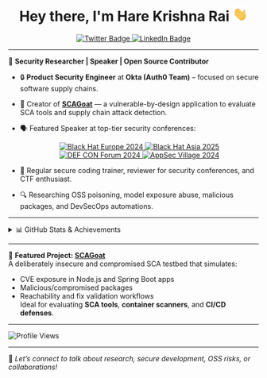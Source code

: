 <h1 align="center">Hey there, I'm Hare Krishna Rai <img src="https://raw.githubusercontent.com/harekrishnarai/harekrishnarai/master/wave.gif" width="30px"></h1>

<p align="center">
  <a href="https://x.com/harekrishna_rai">
    <img src="https://img.shields.io/badge/-@harekrishna_rai-000?style=flat-square&labelColor=000&logo=x&logoColor=white" alt="Twitter Badge"/>
  </a>
  <a href="https://www.linkedin.com/in/harekrishnarai/">
    <img src="https://img.shields.io/badge/-Hare%20Krishna%20Rai-blue?style=flat-square&logo=linkedin&logoColor=white" alt="LinkedIn Badge"/>
  </a>
<!--   <img src="https://img.shields.io/badge/I_am_Looking_for_Opportunities-Available-brightgreen"/> -->
</p>

---

🎯 **Security Researcher | Speaker | Open Source Contributor**

- 🔒 **Product Security Engineer** at **Okta (Auth0 Team)** – focused on secure software supply chains.
- 🧠 Creator of [**SCAGoat**](https://github.com/harekrishnarai/Damn-vulnerable-sca) — a vulnerable-by-design application to evaluate SCA tools and supply chain attack detection.
- 🗣️ Featured Speaker at top-tier security conferences:
  
  <p align="center">
    <a href="https://www.blackhat.com/eu-24/arsenal/schedule/index.html#scagoat---exploiting-damn-vulnerable-sca-application-42139">
      <img src="https://img.shields.io/badge/-BlackHat%20Europe%202024-black?style=for-the-badge&logo=blackhat&logoColor=white" alt="Black Hat Europe 2024"/>
    </a>
    <a href="https://www.blackhat.com/asia-25/arsenal/schedule/index.html#scagoat---exploiting-damn-vulnerable-and-compromised-sca-application-43960">
      <img src="https://img.shields.io/badge/-BlackHat%20Asia%202025-black?style=for-the-badge&logo=blackhat&logoColor=white" alt="Black Hat Asia 2025"/>
    </a>
    <a href="https://forum.defcon.org/node/249617">
      <img src="https://img.shields.io/badge/-DEF%20CON%202024-000000?style=for-the-badge&logo=probot&logoColor=white" alt="DEF CON Forum 2024"/>
    </a>
    <a href="https://www.appsecvillage.com/events/dc-2024/arsenal-scagoat-661284">
      <img src="https://img.shields.io/badge/-AppSec%20Village%202024-blueviolet?style=for-the-badge" alt="AppSec Village 2024"/>
    </a>
  </p>

- 🧰 Regular secure coding trainer, reviewer for security conferences, and CTF enthusiast.
- 🔍 Researching OSS poisoning, model exposure abuse, malicious packages, and DevSecOps automations.

---

<details>
<summary>📊 GitHub Stats & Achievements</summary>
<br/>

<p align="center">
  <img src="https://github-readme-streak-stats.herokuapp.com/?user=harekrishnarai&theme=vue-dark&hide_border=false" alt="Streak Stats"/>
  <br/>
  <img src="https://github-readme-stats.vercel.app/api/top-langs/?username=harekrishnarai&theme=vue-dark&hide_border=false&layout=compact" alt="Top Languages"/>
  <br/><br/>
  <img src="https://github-profile-trophy.vercel.app/?username=harekrishnarai&theme=gitdimmed&no-frame=true&no-bg=true&margin-w=4" alt="GitHub Trophies"/>
</p>

</details>

---

📌 **Featured Project: [SCAGoat](https://github.com/harekrishnarai/Damn-vulnerable-sca)**  
A deliberately insecure and compromised SCA testbed that simulates:
- CVE exposure in Node.js and Spring Boot apps
- Malicious/compromised packages
- Reachability and fix validation workflows  
Ideal for evaluating **SCA tools**, **container scanners**, and **CI/CD defenses**.

---

<p align="left">
  <img src="https://komarev.com/ghpvc/?username=harekrishnarai&label=Profile%20views&color=0e75b6&style=flat" alt="Profile Views"/>
</p>

---

💬 *Let’s connect to talk about research, secure development, OSS risks, or collaborations!*
